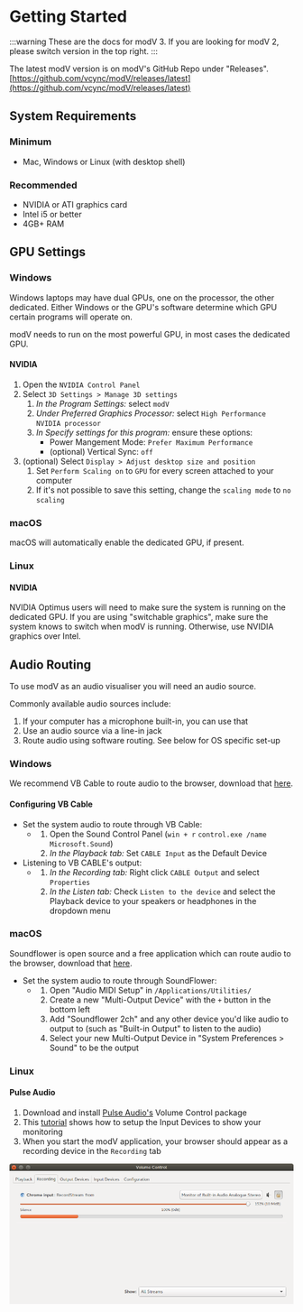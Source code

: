 # Getting Started

:::warning
These are the docs for modV 3.
If you are looking for modV 2, please switch version in the top right.
:::

The latest modV version is on modV's GitHub Repo under "Releases". [https://github.com/vcync/modV/releases/latest](https://github.com/vcync/modV/releases/latest)

## System Requirements
### Minimum
* Mac, Windows or Linux (with desktop shell)

### Recommended
* NVIDIA or ATI graphics card
* Intel i5 or better
* 4GB+ RAM


## GPU Settings

### Windows
Windows laptops may have dual GPUs, one on the processor, the other dedicated.
Either Windows or the GPU's software determine which GPU certain programs will operate on.

modV needs to run on the most powerful GPU, in most cases the dedicated GPU.

#### NVIDIA
1. Open the `NVIDIA Control Panel`
2. Select `3D Settings > Manage 3D settings`
    1. *In the Program Settings:* select `modV`
    2. *Under Preferred Graphics Processor:* select `High Performance NVIDIA processor`
    3. *In Specify settings for this program:* ensure these options:
        * Power Mangement Mode: `Prefer Maximum Performance`
        * (optional) Vertical Sync: `off`
3. (optional) Select `Display > Adjust desktop size and position`
    1. Set `Perform Scaling on` to `GPU` for every screen attached to your computer
    2. If it's not possible to save this setting, change the `scaling mode` to `no scaling`

### macOS
macOS will automatically enable the dedicated GPU, if present.

### Linux

#### NVIDIA
NVIDIA Optimus users will need to make sure the system is running on the dedicated GPU.
If you are using "switchable graphics", make sure the system knows to switch when modV is running.
Otherwise, use NVIDIA graphics over Intel.

## Audio Routing
To use modV as an audio visualiser you will need an audio source.

Commonly available audio sources include:

1. If your computer has a microphone built-in, you can use that
2. Use an audio source via a line-in jack
3. Route audio using software routing. See below for OS specific set-up

### Windows
We recommend VB Cable to route audio to the browser, download that [here](http://vb-audio.pagesperso-orange.fr/Cable/).

#### Configuring VB Cable

* Set the system audio to route through VB Cable:
  * 1. Open the Sound Control Panel (`win + r` `control.exe /name Microsoft.Sound`)
    2. *In the Playback tab:* Set `CABLE Input` as the Default Device
* Listening to VB CABLE's output:
  * 1. _In the Recording tab:_ Right click `CABLE Output` and select `Properties`
    2. *In the Listen tab:* Check `Listen to the device` and select the Playback device to your speakers or headphones in the dropdown menu

### macOS
Soundflower is open source and a free application which can route audio to the browser, download that [here](https://github.com/mattingalls/Soundflower/releases/).

* Set the system audio to route through SoundFlower:
  * 1. Open "Audio MIDI Setup" in `/Applications/Utilities/`
    2. Create a new "Multi-Output Device" with the `+` button in the bottom left
    3. Add "Soundflower 2ch" and any other device you'd like audio to output to (such as "Built-in Output" to listen to the audio)
    4. Select your new Multi-Output Device in "System Preferences > Sound" to be the output

### Linux

#### Pulse Audio

1. Download and install [Pulse Audio's](https://www.freedesktop.org/wiki/Software/PulseAudio/) Volume Control package
2. This [tutorial](https://www.kirsle.net/blog/entry/redirect-audio-out-to-mic-in-linux) shows how to setup the Input Devices to show your monitoring
3. When you start the modV application, your browser should appear as a recording device in the `Recording` tab

![Browser input device in pavucontrol](./images/pavucontrol.png)

